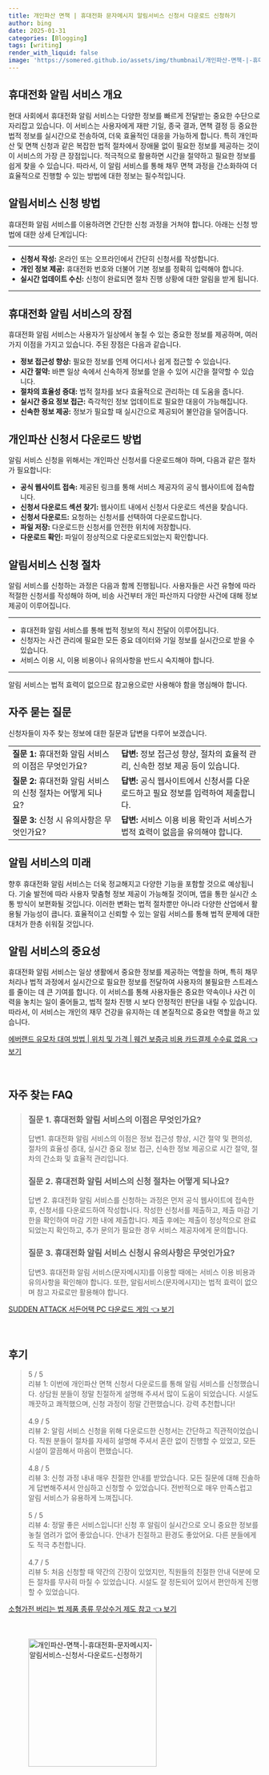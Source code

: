 ```yaml
---
title: 개인파산 면책 | 휴대전화 문자메시지 알림서비스 신청서 다운로드 신청하기
author: bing
date: 2025-01-31
categories: [Blogging]
tags: [writing]
render_with_liquid: false
image: 'https://somered.github.io/assets/img/thumbnail/개인파산-면책-|-휴대전화-문자메시지-알림서비스-신청서-다운로드-신청하기.webp'
---
```



<h2 id='휴대전화_알림_서비스_개요'>휴대전화 알림 서비스 개요</h2>

<p>현대 사회에서 휴대전화 알림 서비스는 다양한 정보를 빠르게 전달받는 중요한 수단으로 자리잡고 있습니다. 이 서비스는 사용자에게 재판 기일, 종국 결과, 면책 결정 등 중요한 법적 정보를 실시간으로 전송하여, 더욱 효율적인 대응을 가능하게 합니다. 특히 개인파산 및 면책 신청과 같은 복잡한 법적 절차에서 장애물 없이 필요한 정보를 제공하는 것이 이 서비스의 가장 큰 장점입니다. 적극적으로 활용하면 시간을 절약하고 필요한 정보를 쉽게 찾을 수 있습니다. 따라서, 이 알림 서비스를 통해 채무 면책 과정을 간소화하여 더 효율적으로 진행할 수 있는 방법에 대한 정보는 필수적입니다.</p>

<h2 id='알림서비스_신청방법'>알림서비스 신청 방법</h2>

<p>휴대전화 알림 서비스를 이용하려면 간단한 신청 과정을 거쳐야 합니다. 아래는 신청 방법에 대한 상세 단계입니다:</p>

<hr />

<ul>
    <li><b>신청서 작성:</b> 온라인 또는 오프라인에서 간단히 신청서를 작성합니다.</li>
    <li><b>개인 정보 제공:</b> 휴대전화 번호와 더불어 기본 정보를 정확히 입력해야 합니다.</li>
    <li><b>실시간 업데이트 수신:</b> 신청이 완료되면 절차 진행 상황에 대한 알림을 받게 됩니다.</li>
</ul>

<hr />

<h2 id='휴대전화_알림_서비스의_장점'>휴대전화 알림 서비스의 장점</h2>

<p>휴대전화 알림 서비스는 사용자가 일상에서 놓칠 수 있는 중요한 정보를 제공하며, 여러 가지 이점을 가지고 있습니다. 주된 장점은 다음과 같습니다.</p>

<ul>
    <li><b>정보 접근성 향상:</b> 필요한 정보를 언제 어디서나 쉽게 접근할 수 있습니다.</li>
    <li><b>시간 절약:</b> 바쁜 일상 속에서 신속하게 정보를 얻을 수 있어 시간을 절약할 수 있습니다.</li>
    <li><b>절차의 효율성 증대:</b> 법적 절차를 보다 효율적으로 관리하는 데 도움을 줍니다.</li>
    <li><b>실시간 중요 정보 접근:</b> 즉각적인 정보 업데이트로 필요한 대응이 가능해집니다.</li>
    <li><b>신속한 정보 제공:</b> 정보가 필요할 때 실시간으로 제공되어 불안감을 덜어줍니다.</li>
</ul>

<h2 id='개인파산_신청서_다운로드_방법'>개인파산 신청서 다운로드 방법</h2>

<p>알림 서비스 신청을 위해서는 개인파산 신청서를 다운로드해야 하며, 다음과 같은 절차가 필요합니다:</p>

<ul>
    <li><b>공식 웹사이트 접속:</b> 제공된 링크를 통해 서비스 제공자의 공식 웹사이트에 접속합니다.</li>
    <li><b>신청서 다운로드 섹션 찾기:</b> 웹사이트 내에서 신청서 다운로드 섹션을 찾습니다.</li>
    <li><b>신청서 다운로드:</b> 요청하는 신청서를 선택하여 다운로드합니다.</li>
    <li><b>파일 저장:</b> 다운로드한 신청서를 안전한 위치에 저장합니다.</li>
    <li><b>다운로드 확인:</b> 파일이 정상적으로 다운로드되었는지 확인합니다.</li>
</ul>

<h2 id='알림서비스_신청_절차'>알림서비스 신청 절차</h2>

<p>알림 서비스를 신청하는 과정은 다음과 함께 진행됩니다. 사용자들은 사건 유형에 따라 적절한 신청서를 작성해야 하며, 비송 사건부터 개인 파산까지 다양한 사건에 대해 정보 제공이 이루어집니다.</p>

<hr />

<ul>
    <li>휴대전화 알림 서비스를 통해 법적 정보의 적시 전달이 이루어집니다.</li>
    <li>신청자는 사건 관리에 필요한 모든 중요 데이터와 기일 정보를 실시간으로 받을 수 있습니다.</li>
    <li>서비스 이용 시, 이용 비용이나 유의사항을 반드시 숙지해야 합니다.</li>
</ul>

<hr />

<p>알림 서비스는 법적 효력이 없으므로 참고용으로만 사용해야 함을 명심해야 합니다.</p>

<h2 id='자주묻는질문'>자주 묻는 질문</h2>

<p>신청자들이 자주 찾는 정보에 대한 질문과 답변을 다루어 보겠습니다.</p>

<table>
    <tr>
        <td><b>질문 1:</b> 휴대전화 알림 서비스의 이점은 무엇인가요?</td>
        <td><b>답변:</b> 정보 접근성 향상, 절차의 효율적 관리, 신속한 정보 제공 등이 있습니다.</td>
    </tr>
    <tr>
        <td><b>질문 2:</b> 휴대전화 알림 서비스의 신청 절차는 어떻게 되나요?</td>
        <td><b>답변:</b> 공식 웹사이트에서 신청서를 다운로드하고 필요 정보를 입력하여 제출합니다.</td>
    </tr>
    <tr>
        <td><b>질문 3:</b> 신청 시 유의사항은 무엇인가요?</td>
        <td><b>답변:</b> 서비스 이용 비용 확인과 서비스가 법적 효력이 없음을 유의해야 합니다.</td>
    </tr>
</table>

<h2 id='알림서비스의_미래'>알림 서비스의 미래</h2>

<p>향후 휴대전화 알림 서비스는 더욱 정교해지고 다양한 기능을 포함할 것으로 예상됩니다. 기술 발전에 따라 사용자 맞춤형 정보 제공이 가능해질 것이며, 앱을 통한 실시간 소통 방식이 보편화될 것입니다. 이러한 변화는 법적 절차뿐만 아니라 다양한 산업에서 활용될 가능성이 큽니다. 효율적이고 신뢰할 수 있는 알림 서비스를 통해 법적 문제에 대한 대처가 한층 쉬워질 것입니다.</p>

<h2 id='알림서비스의_중요성'>알림 서비스의 중요성</h2>

<p>휴대전화 알림 서비스는 일상 생활에서 중요한 정보를 제공하는 역할을 하며, 특히 채무 처리나 법적 과정에서 실시간으로 필요한 정보를 전달하여 사용자의 불필요한 스트레스를 줄이는 데 큰 기여를 합니다. 이 서비스를 통해 사용자들은 중요한 약속이나 사건 이력을 놓치는 일이 줄어들고, 법적 절차 진행 시 보다 안정적인 판단을 내릴 수 있습니다. 따라서, 이 서비스는 개인의 재무 건강을 유지하는 데 본질적으로 중요한 역할을 하고 있습니다.</p>


<p><a class="click-button" title="에버랜드 유모차 대여 방법 | 위치 및 가격 | 웨건 보증금 비용 카드결제 수수료 없음" href="https://somered.github.io/posts/%EC%97%90%EB%B2%84%EB%9E%9C%EB%93%9C-%EC%9C%A0%EB%AA%A8%EC%B0%A8-%EB%8C%80%EC%97%AC-%EB%B0%A9%EB%B2%95-%EC%9C%84%EC%B9%98-%EB%B0%8F-%EA%B0%80%EA%B2%A9-%EC%9B%A8%EA%B1%B4-%EB%B3%B4%EC%A6%9D%EA%B8%88-%EB%B9%84%EC%9A%A9-%EC%B9%B4%EB%93%9C%EA%B2%B0%EC%A0%9C-%EC%88%98%EC%88%98%EB%A3%8C-%EC%97%86%EC%9D%8C/" rel="dofollow">에버랜드 유모차 대여 방법 | 위치 및 가격 | 웨건 보증금 비용 카드결제 수수료 없음 👈 보기</a></p><br>
<h2 id='자주_찾는_FAQ'>자주 찾는 FAQ</h2>
<div itemscope="" itemtype="https://schema.org/FAQPage">
<blockquote>
<div itemscope="" itemprop="mainEntity" itemtype="https://schema.org/Question">
<h3 itemprop="name">질문 1. 휴대전화 알림 서비스의 이점은 무엇인가요?</h3>
<div itemscope="" itemprop="acceptedAnswer" itemtype="https://schema.org/Answer">
<span itemprop="text">
<p>답변1. 휴대전화 알림 서비스의 이점은 정보 접근성 향상, 시간 절약 및 편의성, 절차의 효율성 증대, 실시간 중요 정보 접근, 신속한 정보 제공으로 시간 절약, 절차의 간소화 및 효율적 관리입니다.</p>
</span>
</div>
</div>
<div itemscope="" itemprop="mainEntity" itemtype="https://schema.org/Question">
<h3 itemprop="name">질문 2. 휴대전화 알림 서비스의 신청 절차는 어떻게 되나요?</h3>
<div itemscope="" itemprop="acceptedAnswer" itemtype="https://schema.org/Answer">
<span itemprop="text">
<p>답변 2. 휴대전화 알림 서비스를 신청하는 과정은 먼저 공식 웹사이트에 접속한 후, 신청서를 다운로드하여 작성합니다. 작성한 신청서를 제출하고, 제출 마감 기한을 확인하여 마감 기한 내에 제출합니다. 제출 후에는 제출이 정상적으로 완료되었는지 확인하고, 추가 문의가 필요한 경우 서비스 제공자에게 문의합니다.</p>
</span>
</div>
</div>
<div itemscope="" itemprop="mainEntity" itemtype="https://schema.org/Question">
<h3 itemprop="name">질문 3. 휴대전화 알림 서비스 신청시 유의사항은 무엇인가요?</h3>
<div itemscope="" itemprop="acceptedAnswer" itemtype="https://schema.org/Answer">
<span itemprop="text">
<p>답변3. 휴대전화 알림 서비스(문자메시지)를 이용할 때에는 서비스 이용 비용과 유의사항을 확인해야 합니다. 또한, 알림서비스(문자메시지)는 법적 효력이 없으며 참고 자료로만 활용해야 합니다.</p>
</span>
</div>
</div>
</blockquote>
</div>
<p><a class="click-button" title="SUDDEN ATTACK 서든어택 PC 다운로드 게임" href="https://somered.github.io/posts/SUDDEN-ATTACK-%EC%84%9C%EB%93%A0%EC%96%B4%ED%83%9D-PC-%EB%8B%A4%EC%9A%B4%EB%A1%9C%EB%93%9C-%EA%B2%8C%EC%9E%84/" rel="dofollow">SUDDEN ATTACK 서든어택 PC 다운로드 게임 👈 보기</a></p><br>
<h2 id='후기'>후기</h2>
<div itemscope itemtype="https://schema.org/Product">
  <blockquote>
  <div itemprop="review" itemscope itemtype="https://schema.org/Review">
      <div itemprop="reviewRating" itemscope itemtype="https://schema.org/Rating"> <span itemprop="ratingValue">5</span> / <span itemprop="bestRating">5</span> </div>
      <span itemprop="reviewBody">리뷰 1: 이번에 개인파산 면책 신청서 다운로드를 통해 알림 서비스를 신청했습니다. 상담원 분들이 정말 친절하게 설명해 주셔서 많이 도움이 되었습니다. 시설도 깨끗하고 쾌적했으며, 신청 과정이 정말 간편했습니다. 강력 추천합니다!</span>
  </div>
  <br>
  <div itemprop="review" itemscope itemtype="https://schema.org/Review">
      <div itemprop="reviewRating" itemscope itemtype="https://schema.org/Rating"> <span itemprop="ratingValue">4.9</span> / <span itemprop="bestRating">5</span> </div>
      <span itemprop="reviewBody">리뷰 2: 알림 서비스 신청을 위해 다운로드한 신청서는 간단하고 직관적이었습니다. 직원 분들이 절차를 자세히 설명해 주셔서 혼란 없이 진행할 수 있었고, 모든 시설이 깔끔해서 마음이 편했습니다.</span>
  </div>
  <br>
  <div itemprop="review" itemscope itemtype="https://schema.org/Review">
      <div itemprop="reviewRating" itemscope itemtype="https://schema.org/Rating"> <span itemprop="ratingValue">4.8</span> / <span itemprop="bestRating">5</span> </div>
      <span itemprop="reviewBody">리뷰 3: 신청 과정 내내 매우 친절한 안내를 받았습니다. 모든 질문에 대해 진솔하게 답변해주셔서 안심하고 신청할 수 있었습니다. 전반적으로 매우 만족스럽고 알림 서비스가 유용하게 느껴집니다.</span>
  </div>
  <br>
  <div itemprop="review" itemscope itemtype="https://schema.org/Review">
      <div itemprop="reviewRating" itemscope itemtype="https://schema.org/Rating"> <span itemprop="ratingValue">5</span> / <span itemprop="bestRating">5</span> </div>
      <span itemprop="reviewBody">리뷰 4: 정말 좋은 서비스입니다! 신청 후 알림이 실시간으로 오니 중요한 정보를 놓칠 염려가 없어 좋았습니다. 안내가 친절하고 환경도 좋았어요. 다른 분들에게도 적극 추천합니다.</span>
  </div>
  <br>
  <div itemprop="review" itemscope itemtype="https://schema.org/Review">
      <div itemprop="reviewRating" itemscope itemtype="https://schema.org/Rating"> <span itemprop="ratingValue">4.7</span> / <span itemprop="bestRating">5</span> </div>
      <span itemprop="reviewBody">리뷰 5: 처음 신청할 때 약간의 긴장이 있었지만, 직원들의 친절한 안내 덕분에 모든 절차를 무사히 마칠 수 있었습니다. 시설도 잘 정돈되어 있어서 편안하게 진행할 수 있었습니다.</span>
  </div>
  </blockquote>
</div>
<p><a class="click-button" title="소형가전 버리는 법 제품 종류 무상수거 제도 참고" href="https://somered.github.io/posts/%EC%86%8C%ED%98%95%EA%B0%80%EC%A0%84-%EB%B2%84%EB%A6%AC%EB%8A%94-%EB%B2%95-%EC%A0%9C%ED%92%88-%EC%A2%85%EB%A5%98-%EB%AC%B4%EC%83%81%EC%88%98%EA%B1%B0-%EC%A0%9C%EB%8F%84-%EC%B0%B8%EA%B3%A0/" rel="dofollow">소형가전 버리는 법 제품 종류 무상수거 제도 참고 👈 보기</a></p><br>
<figure class="image"><img src="https://somered.github.io/assets/img/thumbnail/개인파산-면책-|-휴대전화-문자메시지-알림서비스-신청서-다운로드-신청하기.webp" alt="개인파산-면책-|-휴대전화-문자메시지-알림서비스-신청서-다운로드-신청하기" width="256" height="256"></figure>